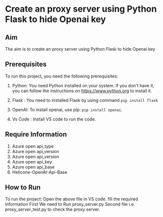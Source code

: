 # Create an proxy server using Python Flask to hide Openai key

## Aim

The aim is to create an proxy server using Python Flask to hide Openai key

## Prerequisites

To run this project, you need the following prerequisites:

1. Python: You need Python installed on your system. If you don't have it, you can follow the instructions on https://www.python.org to install it.

2. Flask : You need to installed Flask by using command `pip install flask` 

3. OpenAI: To install openai, use pip: `pip install openai`.

4. Vs Code : Install VS code to run the code.

## Require Information
1. Azure open api_type
2. Azure open api_version
3. Azure open api_version
4. Azure open api_key
5. Azure open api_base
6. Helicone-OpenAI-Api-Base

## How to Run

To run the project:
Open the above file in VS code.
fill the required Information 
First We need to Run proxy_server.py 
Second file i.e. proxy_server_test.py to check the proxy server.







